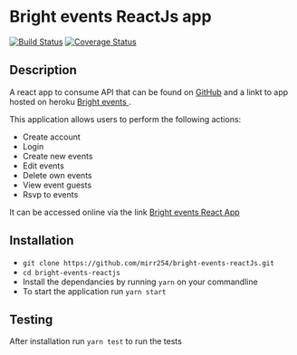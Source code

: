 # Bright events ReactJs app 

[![Build Status](https://travis-ci.org/mirr254/bright-events-reactJs.svg?branch=development)](https://travis-ci.org/mirr254/bright-events-reactJs) [![Coverage Status](https://coveralls.io/repos/github/mirr254/bright-events-reactJs/badge.svg?branch=development)](https://coveralls.io/github/mirr254/bright-events-reactJs?branch=development)


## Description

A react app to consume API that can be found on [GitHub](http://github.com/mirr254/Bright-events) and a linkt to app hosted on heroku [Bright events ](https://brighter-event.herokuapp.com).

This application allows users to perform the following actions:
- Create account 
- Login
- Create new events
- Edit events
- Delete own events
- View event guests
- Rsvp to events


It can be accessed online via the link [Bright events React App](https://st-bright-events-ui.herokuapp.com)

## Installation
- `git clone https://github.com/mirr254/bright-events-reactJs.git `
- `cd bright-events-reactjs`
- Install the dependancies by running `yarn` on your commandline
- To start the application run `yarn start`

## Testing
After installation run `yarn test` to run the tests

